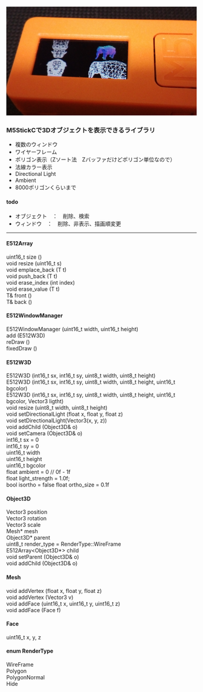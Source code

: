 
![Image](https://raw.githubusercontent.com/ebicochineal/Images/master/m5stickc_e512w3d.png)
### M5StickCで3Dオブジェクトを表示できるライブラリ  
- 複数のウィンドウ
- ワイヤーフレーム
- ポリゴン表示（Zソート法　Zバッファだけどポリゴン単位なので）
- 法線カラー表示
- Directional Light
- Ambient
- 8000ポリゴンくらいまで

#### todo
- オブジェクト　：　削除、検索
- ウィンドウ　：　削除、非表示、描画順変更

----

#### E512Array
uint16_t size ()  
void resize (uint16_t s)  
void emplace_back (T t)  
void push_back (T t)  
void erase_index (int index)  
void erase_value (T t)  
T& front ()  
T& back ()  

#### E512WindowManager
E512WindowManager (uint16_t width, uint16_t height)  
add (E512W3D)  
reDraw ()  
fixedDraw ()  
#### E512W3D  
E512W3D (int16_t sx, int16_t sy, uint8_t width, uint8_t height)  
E512W3D (int16_t sx, int16_t sy, uint8_t width, uint8_t height, uint16_t bgcolor)  
E512W3D (int16_t sx, int16_t sy, uint8_t width, uint8_t height, uint16_t bgcolor, Vector3 ligtht)  
void resize (uint8_t width, uint8_t height)  
void setDirectionalLight (float x, float y, float z)  
void setDirectionalLight(Vector3(x, y, z))  
void addChild (Object3D& o)  
void setCamera (Object3D& o)  
int16_t sx = 0  
int16_t sy = 0  
uint16_t width  
uint16_t height  
uint16_t bgcolor  
float ambient = 0 // 0f - 1f  
float light_strength = 1.0f;  
bool isortho = false
float ortho_size = 0.1f
  
#### Object3D  
Vector3 position  
Vector3 rotation  
Vector3 scale  
Mesh* mesh  
Object3D* parent  
uint8_t render_type = RenderType::WireFrame  
E512Array<Object3D*> child  
void setParent (Object3D& o)  
void addChild (Object3D& o)  
    
#### Mesh
void addVertex (float x, float y, float z)  
void addVertex (Vector3 v)  
void addFace (uint16_t x, uint16_t y, uint16_t z)  
void addFace (Face f)  

#### Face
uint16_t x, y, z  

#### enum RenderType
WireFrame  
Polygon  
PolygonNormal  
Hide  


